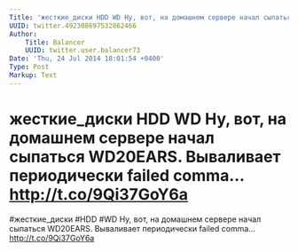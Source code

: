 ```yaml
---
Title: 'жесткие_диски HDD WD Ну, вот, на домашнем сервере начал сыпаться WD20EARS. Вываливает периодически failed comma… http://t.co/9Qi37GoY6a'
UUID: twitter.492308697532862466
Author:
    Title: Balancer
    UUID: twitter.user.balancer73
Date: 'Thu, 24 Jul 2014 18:01:54 +0400'
Type: Post
Markup: Text
---
```


# жесткие_диски HDD WD Ну, вот, на домашнем сервере начал сыпаться WD20EARS. Вываливает периодически failed comma… http://t.co/9Qi37GoY6a

#жесткие_диски #HDD #WD Ну, вот, на домашнем сервере начал
сыпаться WD20EARS. Вываливает периодически failed comma…
http://t.co/9Qi37GoY6a
